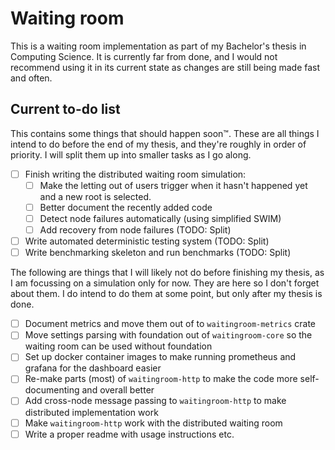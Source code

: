 # Waiting room

This is a waiting room implementation as part of my Bachelor's thesis in Computing Science. It is currently far from done, and I would not recommend using it in its current state as changes are still being made fast and often.

## Current to-do list
This contains some things that should happen soon™. These are all things I intend to do before the end of my thesis, and they're roughly in order of priority. I will split them up into smaller tasks as I go along.
- [ ] Finish writing the distributed waiting room simulation:
    - [ ] Make the letting out of users trigger when it hasn't happened yet and a new root is selected.
    - [ ] Better document the recently added code
    - [ ] Detect node failures automatically (using simplified SWIM)
    - [ ] Add recovery from node failures (TODO: Split)
- [ ] Write automated deterministic testing system (TODO: Split)
- [ ] Write benchmarking skeleton and run benchmarks (TODO: Split)

The following are things that I will likely not do before finishing my thesis, as I am focussing on a simulation only for now. They are here so I don't forget about them. I do intend to do them at some point, but only after my thesis is done.
- [ ] Document metrics and move them out of to `waitingroom-metrics` crate
- [ ] Move settings parsing with foundation out of `waitingroom-core` so the waiting room can be used without foundation 
- [ ] Set up docker container images to make running prometheus and grafana for the dashboard easier
- [ ] Re-make parts (most) of `waitingroom-http` to make the code more self-documenting and overall better
- [ ] Add cross-node message passing to `waitingroom-http` to make distributed implementation work
- [ ] Make `waitingroom-http` work with the distributed waiting room
- [ ] Write a proper readme with usage instructions etc.
